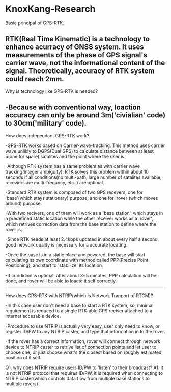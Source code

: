 # KnoxKang-Research

Basic principal of GPS-RTK.

  RTK(Real Time Kinematic) is a technology to enhance acurracy of GNSS system.
  It uses measurements of the phase of GPS signal's carrier wave, not the informational content of the signal.
  Theoretically, accuracy of RTK system could reach 2mm.
----------------------------------------------------
Why is technology like GPS-RTK is needed?

  -Because with conventional way, loaction accuracy can only be around 3m('civialian' code) to 30cm('military' code).
------------------------------------------------------------
How does independant GPS-RTK work?
  
  -GPS-RTK works based on Carrier-wave-tracking. This method uses carrier wave unlikly to DGPS(Dual GPS) to calculate distance between at least 5(one for spare) satalites and the point where the user is. 
  
  -Although RTK system has a same problem as with carrier wave tracking(integer ambiguity), RTK solves this problem within about 10 seconds if all conditions(no multi-path, large number of satalites available, receviers are multi-frequncy, etc..) are optimal.
  
  -Standard RTK system is composed of two GPS recevers, one for 'base'(which stays stationary) purpose, and one for 'rover'(which moves around) purpose.
  
  -With two recivers, one of them will work as a 'base station', which stays in a predefined static location while the other receiver works as a 'rover', which retrives correction data from the base station to define where the rover is.
  
  -Since RTK needs at least 2.4kbps updated in about every half a second, good network quality is necessary for a accurate locating.
  
  -Once the base is in a static place and powered, the base will start calculating its own coordinate with method called PPP(Precise Point Positioning), and start to 'stabilize' its location.
  
  -If condidion is optimal, after about 3~5 minutes, PPP calculation will be done, and rover will be able to loacte it self correctly.
  
---------------------------------------------------------------------
  
How does GPS-RTK with NTRIP(which is Network Tranport of RTCM)?

  -In this case user don't need a base to start a RTK system, so, minimal requirement is reduced to a single RTK-able GPS reciver attached to a internet accesable device.
  
  -Procedure to use NTRIP is actually very easy, user only need to know, or register ID/PW to any NTRIP caster, and type that information in to the rover.
  
  -If the rover has a correct information, rover will connect through network device to NTRIP caster to retrive list of connection points and let user to choose one, or just choose what's the closest based on roughly estimated position of it self.
  
  
Q1. why does NTRIP require users ID/PW to 'listen' to their broadcast?
A1. it is not NTRIP protocol that requires ID/PW. it is required when connecting to NTRIP caster(which controls data flow from multiple base stations to multiple rovers)
